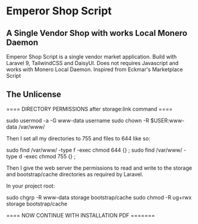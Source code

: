 # Emperor Shop Script
## A Single Vendor Shop with works Local Monero Daemon
Emperor Shop Script is a single vendor market application. Build with Laravel 9, TailwindCSS and DaisyUI. Does not requires Javascript and works with Monero Local Daemon.
Inspired from Eckmar's Marketplace Script
## The Unlicense

==== DIRECTORY PERMISSIONS after storage:link command ====

sudo usermod -a -G www-data username
sudo chown -R $USER:www-data /var/www/<your-project>

Then I set all my directories to 755 and files to 644 like so:

sudo find /var/www/<your-project> -type f -exec chmod 644 {} \;
sudo find /var/www/<your-project> -type d -exec chmod 755 {} \;

Then I give the web server the permissions to read and write to the storage and bootstrap/cache directories as required by Laravel.

In your project root:

sudo chgrp -R www-data storage bootstrap/cache
sudo chmod -R ug+rwx storage bootstrap/cache


==== NOW CONTINUE WITH INSTALLATION PDF =======
